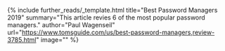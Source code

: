 {%
  include further_reads/_template.html
  title="Best Password Managers 2019"
  summary="This article revies 6 of the most popular password managers."
  author="Paul Wagenseil"
  url="https://www.tomsguide.com/us/best-password-managers,review-3785.html"
  image=""
%}
